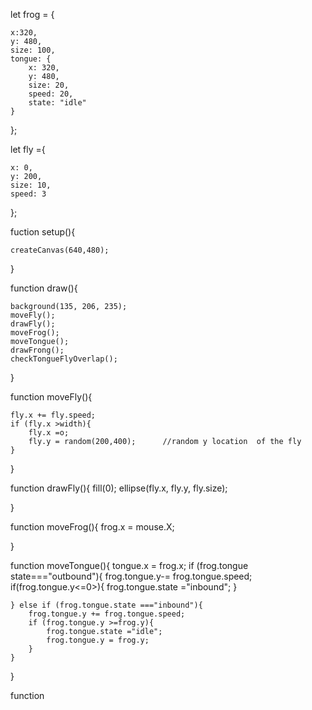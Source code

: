 


let frog = {

    x:320,
    y: 480,
    size: 100,
    tongue: {
        x: 320,
        y: 480,
        size: 20,
        speed: 20,
        state: "idle"
    }
};

let fly ={

    x: 0,
    y: 200,
    size: 10,
    speed: 3
};


fuction setup(){

    createCanvas(640,480);
}


function draw(){

    background(135, 206, 235);
    moveFly();
    drawFly();
    moveFrog();
    moveTongue();
    drawFrong();
    checkTongueFlyOverlap();
}

function moveFly(){

    fly.x += fly.speed;
    if (fly.x >width){
        fly.x =o;
        fly.y = random(200,400);      //random y location  of the fly 
    }
}

function drawFly(){
    fill(0);
    ellipse(fly.x, fly.y, fly.size);

}

function moveFrog(){
    frog.x = mouse.X;

}

function moveTongue(){
    tongue.x = frog.x;
    if (frog.tongue state==="outbound"){
        frog.tongue.y-= frog.tongue.speed;
        if(frog.tongue.y<=0>){
            frog.tongue.state ="inbound";
        }

    } else if (frog.tongue.state ==="inbound"){
        frog.tongue.y += frog.tongue.speed;
        if (frog.tongue.y >=frog.y){
            frog.tongue.state ="idle";
            frog.tongue.y = frog.y;
        }
    }
}


function
